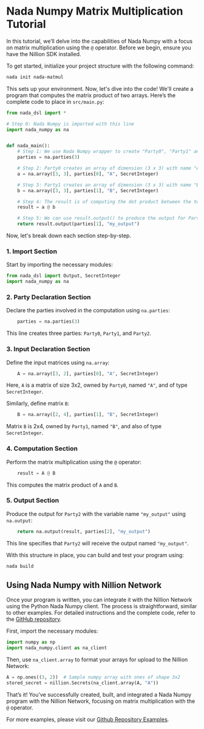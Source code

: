 # Nada Numpy Matrix Multiplication Tutorial

In this tutorial, we’ll delve into the capabilities of Nada Numpy with a focus on matrix multiplication using the `@` operator. Before we begin, ensure you have the Nillion SDK installed.

To get started, initialize your project structure with the following command:
```bash
nada init nada-matmul
```

This sets up your environment. Now, let's dive into the code! We'll create a program that computes the matrix product of two arrays. Here’s the complete code to place in `src/main.py`:

```python
from nada_dsl import *

# Step 0: Nada Numpy is imported with this line
import nada_numpy as na


def nada_main():
    # Step 1: We use Nada Numpy wrapper to create "Party0", "Party1" and "Party2"
    parties = na.parties(3)

    # Step 2: Party0 creates an array of dimension (3 x 3) with name "A"
    a = na.array([3, 3], parties[0], "A", SecretInteger)

    # Step 3: Party1 creates an array of dimension (3 x 3) with name "B"
    b = na.array([3, 3], parties[1], "B", SecretInteger)

    # Step 4: The result is of computing the dot product between the two which is another (3 x 3) matrix
    result = a @ b

    # Step 5: We can use result.output() to produce the output for Party2 and variable name "my_output"
    return result.output(parties[1], "my_output")
```

Now, let's break down each section step-by-step.

### 1. Import Section

Start by importing the necessary modules:
```python
from nada_dsl import Output, SecretInteger
import nada_numpy as na
```

### 2. Party Declaration Section

Declare the parties involved in the computation using `na.parties`:
```python
    parties = na.parties(3)
```
This line creates three parties: `Party0`, `Party1`, and `Party2`.

### 3. Input Declaration Section

Define the input matrices using `na.array`:
```python
    A = na.array([3, 2], parties[0], "A", SecretInteger)
```
Here, `A` is a matrix of size 3x2, owned by `Party0`, named `"A"`, and of type `SecretInteger`.

Similarly, define matrix `B`:
```python
    B = na.array([2, 4], parties[1], "B", SecretInteger)
```
Matrix `B` is 2x4, owned by `Party1`, named `"B"`, and also of type `SecretInteger`.

### 4. Computation Section

Perform the matrix multiplication using the `@` operator:
```python
    result = A @ B
```
This computes the matrix product of `A` and `B`.

### 5. Output Section

Produce the output for `Party2` with the variable name `"my_output"` using `na.output`:
```python
    return na.output(result, parties[2], "my_output")
```
This line specifies that `Party2` will receive the output named `"my_output"`.

With this structure in place, you can build and test your program using:
```bash
nada build
```

## Using Nada Numpy with Nillion Network

Once your program is written, you can integrate it with the Nillion Network using the Python Nada Numpy client. The process is straightforward, similar to other examples. For detailed instructions and the complete code, refer to the [GitHub repository](https://github.com/NillionNetwork/nada-algebra/blob/main/examples/broadcasting/main.py).

First, import the necessary modules:
```python
import numpy as np
import nada_numpy.client as na_client
```

Then, use `na_client.array` to format your arrays for upload to the Nillion Network:
```python
A = np.ones((3, 2))  # Sample numpy array with ones of shape 3x2
stored_secret = nillion.Secrets(na_client.array(A, "A"))
```

That’s it! You’ve successfully created, built, and integrated a Nada Numpy program with the Nillion Network, focusing on matrix multiplication with the `@` operator.

For more examples, please visit our [Github Repository Examples](https://github.com/NillionNetwork/nada-algebra/tree/main/examples).